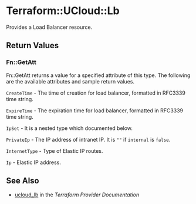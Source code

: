 # Terraform::UCloud::Lb

Provides a Load Balancer resource.

## Return Values

### Fn::GetAtt

Fn::GetAtt returns a value for a specified attribute of this type. The following are the available attributes and sample return values.

`CreateTime` - The time of creation for load balancer, formatted in RFC3339 time string.

`ExpireTime` - The expiration time for load balancer, formatted in RFC3339 time string.

`IpSet` - It is a nested type which documented below.

`PrivateIp` - The IP address of intranet IP. It is `""` if `internal` is `false`.

`InternetType` - Type of Elastic IP routes.

`Ip` - Elastic IP address.

## See Also

* [ucloud_lb](https://www.terraform.io/docs/providers/ucloud/r/lb.html) in the _Terraform Provider Documentation_